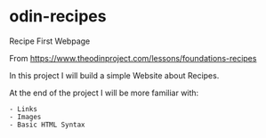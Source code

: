# odin-recipes
Recipe First Webpage

From https://www.theodinproject.com/lessons/foundations-recipes

In this project I will build a simple Website about Recipes.

At the end of the project I will be more familiar with:

    - Links
    - Images
    - Basic HTML Syntax
    